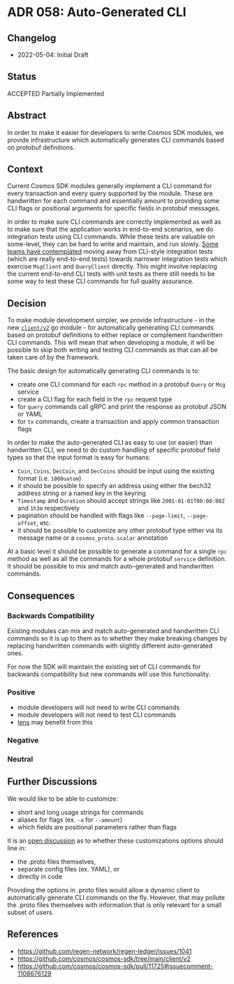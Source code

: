 # ADR 058: Auto-Generated CLI

## Changelog

* 2022-05-04: Initial Draft

## Status

ACCEPTED Partially Implemented

## Abstract

In order to make it easier for developers to write Cosmos SDK modules, we provide infrastructure which automatically
generates CLI commands based on protobuf definitions.

## Context

Current Cosmos SDK modules generally implement a CLI command for every transaction and every query supported by the
module. These are handwritten for each command and essentially amount to providing some CLI flags or positional
arguments for specific fields in protobuf messages.

In order to make sure CLI commands are correctly implemented as well as to make sure that the application works
in end-to-end scenarios, we do integration tests using CLI commands. While these tests are valuable on some-level,
they can be hard to write and maintain, and run slowly. [Some teams have contemplated](https://github.com/regen-network/regen-ledger/issues/1041)
moving away from CLI-style integration tests (which are really end-to-end tests) towards narrower integration tests
which exercise `MsgClient` and `QueryClient` directly. This might involve replacing the current end-to-end CLI
tests with unit tests as there still needs to be some way to test these CLI commands for full quality assurance.

## Decision

To make module development simpler, we provide infrastructure - in the new [`client/v2`](https://github.com/cosmos/cosmos-sdk/tree/main/client/v2)
go module - for automatically generating CLI commands based on protobuf definitions to either replace or complement
handwritten CLI commands. This will mean that when developing a module, it will be possible to skip both writing and
testing CLI commands as that can all be taken care of by the framework.

The basic design for automatically generating CLI commands is to:

* create one CLI command for each `rpc` method in a protobuf `Query` or `Msg` service
* create a CLI flag for each field in the `rpc` request type
* for `query` commands call gRPC and print the response as protobuf JSON or YAML
* for `tx` commands, create a transaction and apply common transaction flags

In order to make the auto-generated CLI as easy to use (or easier) than handwritten CLI, we need to do custom handling
of specific protobuf field types so that the input format is easy for humans:
* `Coin`, `Coins`, `DecCoin`, and `DecCoins` should be input using the existing format (i.e. `1000uatom`)
* it should be possible to specify an address using either the bech32 address string or a named key in the keyring
* `Timestamp` and `Duration` should accept strings like `2001-01-01T00:00:00Z` and `1h3m` respectively
* pagination should be handled with flags like `--page-limit`, `--page-offset`, etc.
* it should be possible to customize any other protobuf type either via its message name or a `cosmos_proto.scalar` annotation

At a basic level it should be possible to generate a command for a single `rpc` method as well as all the commands for
a whole protobuf `service` definition. It should be possible to mix and match auto-generated and handwritten commands.

## Consequences

### Backwards Compatibility

Existing modules can mix and match auto-generated and handwritten CLI commands so it is up to them as to whether they
make breaking changes by replacing handwritten commands with slightly different auto-generated ones.

For now the SDK will maintain the existing set of CLI commands for backwards compatibility but new commands will use
this functionality.

### Positive

* module developers will not need to write CLI commands
* module developers will not need to test CLI commands
* [lens](https://github.com/strangelove-ventures/lens) may benefit from this

### Negative

### Neutral

## Further Discussions

We would like to be able to customize:
* short and long usage strings for commands
* aliases for flags (ex. `-a` for `--amount`)
* which fields are positional parameters rather than flags

It is an [open discussion](https://github.com/cosmos/cosmos-sdk/pull/11725#issuecomment-1108676129)
as to whether these customizations options should line in:
* the .proto files themselves,
* separate config files (ex. YAML), or
* directly in code

Providing the options in .proto files would allow a dynamic client to automatically generate
CLI commands on the fly. However, that may pollute the .proto files themselves with information that is only relevant
for a small subset of users.

## References

* https://github.com/regen-network/regen-ledger/issues/1041
* https://github.com/cosmos/cosmos-sdk/tree/main/client/v2
* https://github.com/cosmos/cosmos-sdk/pull/11725#issuecomment-1108676129
